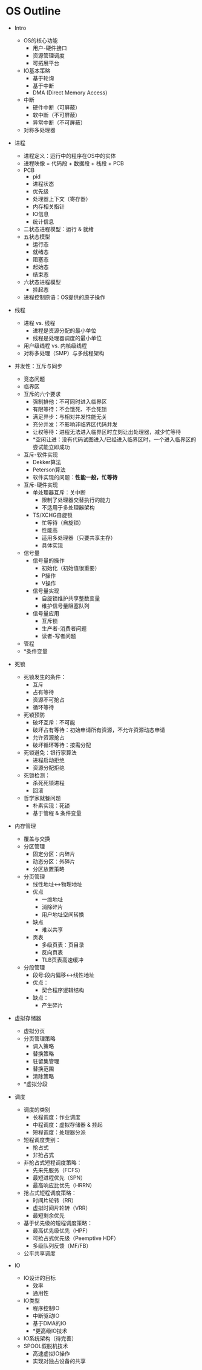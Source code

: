# OS Outline
- Intro
  - OS的核心功能
    - 用户-硬件接口
    - 资源管理调度
    - 可拓展平台
  - IO基本策略
    - 基于轮询
    - 基于中断
    - DMA (Direct Memory Access)
  - 中断
    - 硬件中断（可屏蔽）
    - 软中断（不可屏蔽）
    - 异常中断（不可屏蔽）
  - 对称多处理器

- 进程
  - 进程定义：运行中的程序在OS中的实体
  - 进程映像 = 代码段 + 数据段 + 栈段 + PCB
  - PCB
    - pid
    - 进程状态
    - 优先级
    - 处理器上下文（寄存器）
    - 内存相关指针
    - IO信息
    - 统计信息
  - 二状态进程模型：运行 & 就绪
  - 五状态模型
    - 运行态
    - 就绪态
    - 阻塞态
    - 起始态
    - 结束态
  - 六状态进程模型
    - 挂起态
  - 进程控制原语：OS提供的原子操作

- 线程
  - 进程 vs. 线程
    - 进程是资源分配的最小单位
    - 线程是处理器调度的最小单位
  - 用户级线程 vs. 内核级线程
  - 对称多处理（SMP）与多线程架构

- 并发性：互斥与同步
  - 竞态问题
  - 临界区
  - 互斥的六个要求
    - 强制排他：不可同时进入临界区
    - 有限等待：不会饿死、不会死锁
    - 满足异步：与相对并发性能无关
    - 充分并发：不影响非临界区代码并发
    - 让权等待：进程无法进入临界区时立刻让出处理器，减少忙等待
    - *空闲让进：没有代码试图进入/已经进入临界区时，一个进入临界区的尝试能立即成功
  - 互斥-软件实现
    - Dekker算法
    - Peterson算法
    - 软件实现的问题：**性能一般，忙等待**
  - 互斥-硬件实现
    - 单处理器互斥：关中断
      - 限制了处理器交替执行的能力
      - 不适用于多处理器架构
    - TS/XCHG自旋锁
      - 忙等待（自旋锁）
      - 性能高
      - 适用多处理器（只要共享主存）
      - 具体实现
  - 信号量
    - 信号量的操作
      - 初始化（初始值很重要）
      - P操作
      - V操作
    - 信号量实现
      - 自旋锁维护共享整数变量
      - 维护信号量阻塞队列
    - 信号量应用
      - 互斥锁
      - 生产者-消费者问题
      - 读者-写者问题
  - 管程
  - *条件变量

- 死锁
  - 死锁发生的条件：
    - 互斥
    - 占有等待
    - 资源不可抢占
    - 循环等待
  - 死锁预防
    - 破坏互斥：不可能
    - 破坏占有等待：初始申请所有资源，不允许资源动态申请
    - 允许资源抢占
    - 破坏循环等待：按需分配
  - 死锁避免：银行家算法
    - 进程启动拒绝
    - 资源分配拒绝
  - 死锁检测：
    - 杀死死锁进程
    - 回滚
  - 哲学家就餐问题
    - 朴素实现：死锁
    - 基于管程 & 条件变量

- 内存管理
  - 覆盖与交换
  - 分区管理
    - 固定分区：内碎片
    - 动态分区：外碎片
    - 分区放置策略
  - 分页管理
    - 线性地址<->物理地址
    - 优点
      - 一维地址
      - 消除碎片
      - 用户地址空间转换
    - 缺点
      - 难以共享
    - 页表
      - 多级页表：页目录
      - 反向页表
      - TLB页表高速缓冲
  - 分段管理
    - 段号:段内偏移<->线性地址
    - 优点：
      - 契合程序逻辑结构
    - 缺点：
      - 产生碎片
  
- 虚拟存储器
  - 虚拟分页
  - 分页管理策略
    - 调入策略
    - 替换策略
    - 驻留集管理
    - 替换范围
    - 清除策略
  - *虚拟分段

- 调度
  - 调度的类别
    - 长程调度：作业调度
    - 中程调度：虚拟存储器 & 挂起
    - 短程调度：处理器分派
  - 短程调度类别：
    - 抢占式
    - 非抢占式
  - 非抢占式短程调度策略：
    - 先来先服务（FCFS）
    - 最短进程优先（SPN）
    - 最高响应比优先（HRRN）
  - 抢占式短程调度策略：
    - 时间片轮转（RR）
    - 虚拟时间片轮转（VRR）
    - 最短剩余优先
  - 基于优先级的短程调度策略：
    - 最高优先级优先（HPF）
    - 可抢占式优先级（Peemptive HDF）
    - 多级队列反馈（MF/FB）
  - 公平共享调度

- IO
  - IO设计的目标
    - 效率
    - 通用性
  - IO类型
    - 程序控制IO
    - 中断驱动IO
    - 基于DMA的IO
    - *更高级IO技术
  - IO系统架构（待完善）
  - SPOOL假脱机技术
    - 高速虚拟IO操作
    - 实现对独占设备的共享
